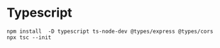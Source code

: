 
# Typescript
```
npm install  -D typescript ts-node-dev @types/express @types/cors
npx tsc --init
```

